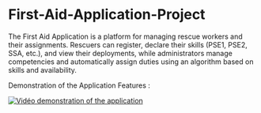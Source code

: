 # First-Aid-Application-Project
The First Aid Application is a platform for managing rescue workers and their assignments. Rescuers can register, declare their skills (PSE1, PSE2, SSA, etc.), and view their deployments, while administrators manage competencies and automatically assign duties using an algorithm based on skills and availability.



Demonstration of the Application Features : 


[![Vidéo demonstration of the application](https://img.youtube.com/vi/h1l--gwkGtM/0.jpg)](https://www.youtube.com/watch?v=h1l--gwkGtM)
